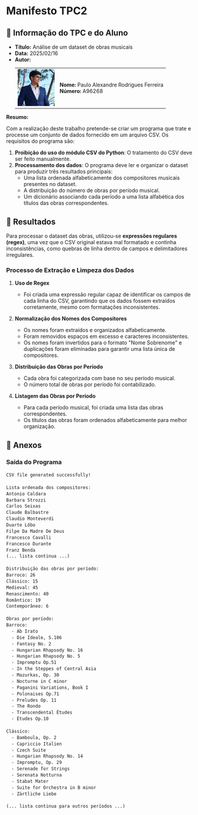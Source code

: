 # Manifesto TPC2

## 📌 Informação do TPC e do Aluno  

- **Título:** Análise de um dataset de obras musicais  
- **Data:** 2025/02/16  
- **Autor:**  
    <table>
    <tr>
        <td><img src="../Images/Profile.jpg" width="100"></td>
        <td>
        <strong>Nome:</strong> Paulo Alexandre Rodrigues Ferreira<br>
        <strong>Número:</strong> A96268
        </td>
    </tr>
    </table>

**Resumo:**  

Com a realização deste trabalho pretende-se criar um programa que trate e processe um conjunto de dados fornecido em um arquivo CSV. Os requisitos do programa são:  
1. **Proibição do uso do módulo CSV do Python**: O tratamento do CSV deve ser feito manualmente.  
2. **Processamento dos dados**: O programa deve ler e organizar o dataset para produzir três resultados principais:
    - Uma lista ordenada alfabeticamente dos compositores musicais presentes no dataset.
    - A distribuição do número de obras por período musical.
    - Um dicionário associando cada período a uma lista alfabética dos títulos das obras correspondentes.  

## 📂 **Resultados**  

Para processar o dataset das obras, utilizou-se **expressões regulares (regex)**, uma vez que o CSV original estava mal formatado e continha inconsistências, como quebras de linha dentro de campos e delimitadores irregulares.  

### **Processo de Extração e Limpeza dos Dados**  
1. **Uso de Regex**  
   - Foi criada uma expressão regular capaz de identificar os campos de cada linha do CSV, garantindo que os dados fossem extraídos corretamente, mesmo com formatações inconsistentes.  

2. **Normalização dos Nomes dos Compositores**  
   - Os nomes foram extraídos e organizados alfabeticamente.  
   - Foram removidos espaços em excesso e caracteres inconsistentes.  
   - Os nomes foram invertidos para o formato "Nome Sobrenome" e duplicações foram eliminadas para garantir uma lista única de compositores.  

3. **Distribuição das Obras por Período**  
   - Cada obra foi categorizada com base no seu período musical.  
   - O número total de obras por período foi contabilizado.  

4. **Listagem das Obras por Período**  
   - Para cada período musical, foi criada uma lista das obras correspondentes.  
   - Os títulos das obras foram ordenados alfabeticamente para melhor organização.  


## 📎 **Anexos**  

### **Saída do Programa**

```txt
CSV file generated successfully!

Lista ordenada dos compositores:
Antonio Caldara
Barbara Strozzi
Carlos Seixas
Claude Balbastre
Claudio Monteverdi
Duarte Lôbo
Filpe Da Madre De Deus
Francesco Cavalli
Francesco Durante
Franz Benda
(... lista continua ...)

Distribuição das obras por período:
Barroco: 26
Clássico: 15
Medieval: 45
Renascimento: 40
Romântico: 19
Contemporâneo: 6

Obras por período:
Barroco:
  - Ab Irato
  - Die Ideale, S.106
  - Fantasy No. 2
  - Hungarian Rhapsody No. 16
  - Hungarian Rhapsody No. 5
  - Impromptu Op.51
  - In the Steppes of Central Asia
  - Mazurkas, Op. 30
  - Nocturne in C minor
  - Paganini Variations, Book I
  - Polonaises Op.71
  - Preludes Op. 11
  - The Rondo
  - Transcendental Études
  - Études Op.10

Clássico:
  - Bamboula, Op. 2
  - Capriccio Italien
  - Czech Suite
  - Hungarian Rhapsody No. 14
  - Impromptu, Op. 29
  - Serenade for Strings
  - Serenata Notturna
  - Stabat Mater
  - Suite for Orchestra in B minor
  - Zärtliche Liebe

(... lista continua para outros períodos ...)


